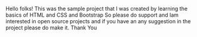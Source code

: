 Hello folks!
This was the sample project that I was created by learning the basics of HTML and CSS and Bootstrap
So please do support and Iam interested in open source projects and if you have an any suggestion in the project please do make it.
Thank You
